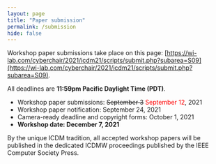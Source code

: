```yaml
---
layout: page
title: "Paper submission"
permalink: /submission
hide: false
---
```


Workshop paper submissions take place on this page: [https://wi-lab.com/cyberchair/2021/icdm21/scripts/submit.php?subarea=S09](https://wi-lab.com/cyberchair/2021/icdm21/scripts/submit.php?subarea=S09).

All deadlines are **11:59pm Pacific Daylight Time (PDT)**.

* Workshop paper submissions: ~~September 3~~ <span style="color: red">September 12</span>, 2021
* Workshop paper notification: September 24, 2021
* Camera-ready deadline and copyright forms: October 1, 2021
* **Workshop date: December 7, 2021**

By the unique ICDM tradition, all accepted workshop papers will be published in the dedicated ICDMW proceedings published by the IEEE Computer Society Press.
